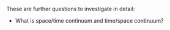 These are further questions to investigate in detail:
- What is space/time continuum and time/space continuum?